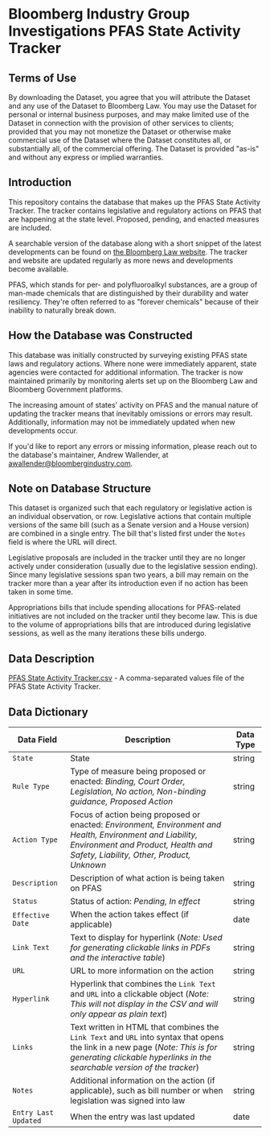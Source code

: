 # Bloomberg Industry Group Investigations PFAS State Activity Tracker

## Terms of Use

By downloading the Dataset, you agree that you will attribute the Dataset and any use of the Dataset to Bloomberg Law. You may use the Dataset for personal or internal business purposes, and may make limited use of the Dataset in connection with the provision of other services to clients; provided that you may not monetize the Dataset or otherwise make commercial use of the Dataset where the Dataset constitutes all, or substantially all, of the commercial offering. The Dataset is provided "as-is" and without any express or implied warranties.

## Introduction

This repository contains the database that makes up the PFAS State Activity Tracker. The tracker contains legislative and regulatory actions on PFAS that are happening at the state level. Proposed, pending, and enacted measures are included.

A searchable version of the database along with a short snippet of the latest developments can be found on [the Bloomberg Law website](https://news.bloomberglaw.com/pfas-project/pfas-state-activity-tracker). The tracker and website are updated regularly as more news and developments become available.

PFAS, which stands for per- and polyfluoroalkyl substances, are a group of man-made chemicals that are distinguished by their durability and water resiliency. They're often referred to as "forever chemicals" because of their inability to naturally break down.

## How the Database was Constructed

This database was initially constructed by surveying existing PFAS state laws and regulatory actions. Where none were immediately apparent, state agencies were contacted for additional information. The tracker is now maintained primarily by monitoring alerts set up on the Bloomberg Law and Bloomberg Government platforms.

The increasing amount of states' activity on PFAS and the manual nature of updating the tracker means that inevitably omissions or errors may result. Additionally, information may not be immediately updated when new developments occur.

If you'd like to report any errors or missing information, please reach out to the database's maintainer, Andrew Wallender, at awallender@bloombergindustry.com.

## Note on Database Structure

This dataset is organized such that each regulatory or legislative action is an
individual observation, or row. Legislative actions that contain multiple versions of the same bill (such as a Senate version and a House version) are combined in a single entry. The bill that's listed first under the `Notes` field is where the URL will direct.

Legislative proposals are included in the tracker until they are no longer actively under consideration (usually due to the legislative session ending). Since many legislative sessions span two years, a bill may remain on the tracker more than a year after its introduction even if no action has been taken in some time.

Appropriations bills that include spending allocations for PFAS-related initiatives are not included on the tracker until they become law. This is due to the volume of appropriations bills that are introduced during legislative sessions, as well as the many iterations these bills undergo.

## Data Description

[PFAS State Activity Tracker.csv](data/PFAS%20State%20Activity%20Tracker.csv) - A
comma-separated values file of the PFAS State Activity Tracker.

## Data Dictionary

| Data Field | Description | Data Type |
| ---------- | ----------- | --------- |
| `State` | State | string |
| `Rule Type` | Type of measure being proposed or enacted: *Binding, Court Order, Legislation, No action, Non-binding guidance, Proposed Action* | string |
| `Action Type` | Focus of action being proposed or enacted: *Environment, Environment and Health, Environment and Liability, Environment and Product, Health and Safety, Liability, Other, Product, Unknown* | string |
| `Description` | Description of what action is being taken on PFAS | string |
| `Status` | Status of action: *Pending, In effect* | string |
| `Effective Date` | When the action takes effect (if applicable) | date |
| `Link Text` | Text to display for hyperlink (*Note: Used for generating clickable links in PDFs and the interactive table*) | string |
| `URL` | URL to more information on the action | string |
| `Hyperlink` | Hyperlink that combines the `Link Text` and `URL` into a clickable object (*Note: This will not display in the CSV and will only appear as plain text*) | string |
| `Links` | Text written in HTML that combines the `Link Text` and `URL` into syntax that opens the link in a new page (*Note: This is for generating clickable hyperlinks in the searchable version of the tracker*) | string |
| `Notes` | Additional information on the action (if applicable), such as bill number or when legislation was signed into law | string |
|`Entry Last Updated` | When the entry was last updated | date |
